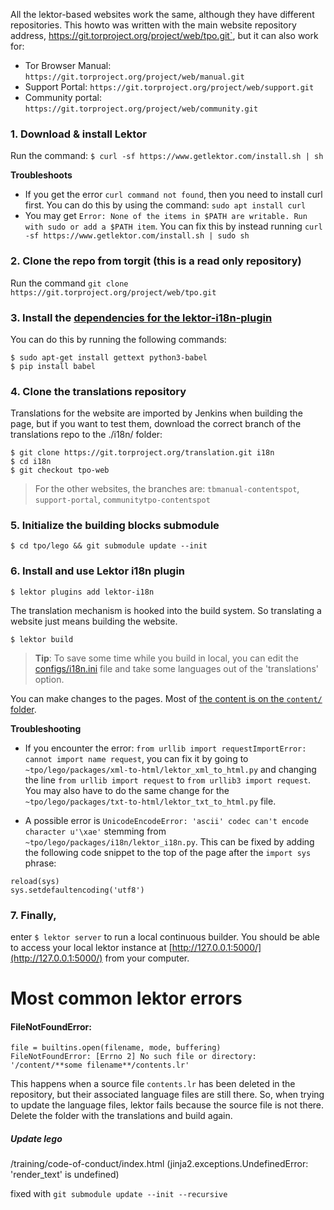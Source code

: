 All the lektor-based websites work the same, although they have different repositories. This howto was written with the main website repository address,  https://git.torproject.org/project/web/tpo.git`, but it can also work for:

*  Tor Browser Manual:  `https://git.torproject.org/project/web/manual.git`
*  Support Portal:  `https://git.torproject.org/project/web/support.git`
*  Community portal:  `https://git.torproject.org/project/web/community.git`

### **1. Download & install Lektor**

Run the command: `$ curl -sf https://www.getlektor.com/install.sh | sh`

**Troubleshoots**
*  If you get the error `curl command not found`, then you need to install curl first. You can do this by using the command: `sudo apt install curl`
* You may get `Error: None of the items in $PATH are writable. Run with sudo or add a $PATH item`. You can fix this by instead running `curl -sf https://www.getlektor.com/install.sh | sudo sh`

### **2. Clone the repo from torgit** (this is a read only repository)
Run the command `git clone https://git.torproject.org/project/web/tpo.git`

### **3. Install the [dependencies for the lektor-i18n-plugin](https://github.com/numericube/lektor-i18n-plugin#prerequisites)**
You can do this by running the following commands:
```
$ sudo apt-get install gettext python3-babel
$ pip install babel
```
### **4. Clone the translations repository**
Translations for the website are imported by Jenkins when building the page, but if you want to test them, download the correct branch of the translations repo to the ./i18n/ folder:

```
$ git clone https://git.torproject.org/translation.git i18n
$ cd i18n
$ git checkout tpo-web
```
> For the other websites, the branches are: `tbmanual-contentspot`, `support-portal`, `communitytpo-contentspot` 

### **5. Initialize the building blocks submodule**
`$ cd tpo/lego && git submodule update --init`


### **6. Install and use Lektor i18n plugin**
`$ lektor plugins add lektor-i18n`

The translation mechanism is hooked into the build system. So translating a website just means building the website.

`$ lektor build`

> **Tip**: To save some time while you build in local, you can edit the [configs/i18n.ini](https://gitweb.torproject.org/project/web/tpo.git/tree/configs/i18n.ini) file and take some languages out of the 'translations' option. 

You can make changes to the pages. Most of [the content is on the `content/` folder](https://dip.torproject.org/torproject/web/tpo/wikis/Writing-the-content).

**Troubleshooting**

* If you encounter the error: `from urllib import requestImportError: cannot import name request`, you can fix it by going to `~tpo/lego/packages/xml-to-html/lektor_xml_to_html.py` and changing the line `from urllib import request` to `from urllib3 import request`. You may also have to do the same change for the `~tpo/lego/packages/txt-to-html/lektor_txt_to_html.py` file.

* A possible error is `UnicodeEncodeError: 'ascii' codec can't encode character u'\xae'` stemming from `~tpo/lego/packages/i18n/lektor_i18n.py`. This can be fixed by adding the following code snippet to the top of the page after the `import sys` phrase:
```
reload(sys)
sys.setdefaultencoding('utf8')
```


### **7. Finally,** 
enter `$ lektor server` to run a local continuous builder.
You should be able to access your local lektor instance at [http://127.0.0.1:5000/](http://127.0.0.1:5000/) from your computer.

# Most common lektor errors

#### FileNotFoundError:
    file = builtins.open(filename, mode, buffering) 
    FileNotFoundError: [Errno 2] No such file or directory: '/content/**some filename**/contents.lr'

This happens when a source file `contents.lr` has been deleted in the repository, but their associated language files are still there. So, when trying to update the language files, lektor fails because the source file is not there. Delete the folder with the translations and build again. 

##### Update lego
/training/code-of-conduct/index.html (jinja2.exceptions.UndefinedError: 'render_text' is undefined)

fixed with `git submodule update --init --recursive`


